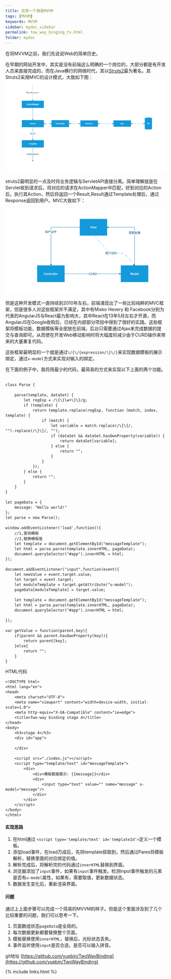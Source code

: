 ```yaml
---
title: 实现一个简易MVVM
tags: [MVVM]
keywords: MVVM
sidebar: mydoc_sidebar
permalink: tow_way_binging_ts.html
folder: mydoc
---
```

在将MVVM之前，我们先说说Web的简单历史。

在早期的网站开发中，其实是没有前端这么明确的一个岗位的，大部分都是有开发人员来直接完成的，而在Java横行的网络时代，其以[Struts2](https://struts.apache.org/)最为著名，其Struts2采用MVC的设计模式，大致如下图：
![URL TO DOM](./images/struts2.png "URL TO DOM")  


struts2最明显的一点及时将业务逻辑与ServletAPI直接分离。简单理解就是在Servlet收到请求后，将对应的请求在ActionMapper中匹配，好到对应的Action后，执行其Action，然后将返回一个Result,Result通过Template处理后，通过Response返回到用户。MVC大致如下：  

![URL TO DOM](./images/mvc.png "URL TO DOM") 


但是这种开发模式一直持续到2010年左右，前端涌现出了一些比较纯粹的MVC框架，但是很多人对这些框架并不满足，其中有Misko Hevery 和 Facebook分别为代表的AngularJS与React最为影响大，其中React在13年5月左右才开源，而AngularJS在Google收购后，已经在内部部分项目中得到了很好的实践。这些框架将模板功能，数据模板等全部放在前端，后台只需要通过Ajax来完成数据的提交与查询即可。从而使在开发Web移动影响时将大幅度的减少由于CURD操作来带来的大量重复代码。

这些框架最明显的一个就是通过`\/{\/{expression/\}\/}`来实现数据模板的展示绑定，通过`x-model`方式来实现对输入的绑定。

在下面的例子中，我将用最少的代码，最简易的方式来实现以下上面的两个功能。

```

class Parse {

    parse(template, dataSet) {
        let regExp = /\{\{\w+\}\}/g;
        if (template) {
            return template.replace(regExp, function (match, index, template) {
                if (match) {
                    let variable = match.replace(/\{\{/, "").replace(/\}\}/, "");
                    if (dataSet && dataSet.hasOwnProperty(variable)) {
                        return dataSet[variable];
                    } else {
                        return "";
                    }
                }
            });
        } else {
            return "";
        }
    }
}

let pageData = {
    message: "Hello world!"
};
let parse = new Parse();

window.addEventListener('load',function(){
    //1,查找模板
    //2,替换模板值
    let template = document.getElementById("messageTemplate");
    let html = parse.parse(template.innerHTML, pageData);
    document.querySelector("#app").innerHTML = html;
});

document.addEventListener("input",function(event){
    let newValue = event.target.value;
    let target = event.target;
    let moduleTemplate = target.getAttribute("u-model");
    pageData[moduleTemplate] = target.value;

    let template = document.getElementById("messageTemplate");
    let html = parse.parse(template.innerHTML, pageData);
    document.querySelector("#app").innerHTML = html;
    
});

var getValue = function(parent,key){
    if(parent && parent.hasOwnProperty(key)){
        return parent[key];
    }else{
        return "";
    }
}
```

HTML代码
```
<!DOCTYPE html>
<html lang="en">
<head>
    <meta charset="UTF-8">
    <meta name="viewport" content="width=device-width, initial-scale=1.0">
    <meta http-equiv="X-UA-Compatible" content="ie=edge">
    <title>Two-way binding stage 4</title>
</head>
<body>
    <h3>stage 4</h3>
    <div id="app">
        
    </div>

    <script src="./index.js"></script>
    <script type="template/text" id="messageTemplate">
        <div>
            <div>模板数据展示: {{message}}</div>
            <div>
                <input type="text" value="" name="message" u-model="message"/>
            </div>
        </div>
    </script>
</body>
</html>
```
#### 实现思路
1. 在html通过 `<script type='template/text' id='templateId'>`定义一个模板。
2. 添加load事件，在load万成后，先将template获取到，然后通过Pares将模板解析，替换里面的对应绑定的值。
3. 解析完成后，将解析完的代码通过`innerHTML`替换到界面。
4. 浏览器添加了`input`事件，如果有`input`事件触发。检测input事件触发的元素是否有`u-model`属性，如果有，需要取值，更新数据状态。
5. 数据发生变化后，重新渲染界面。

#### 问题 
  通过上上面步骤可以完成一个简易的MVVM的样子。但是这个里面涉及到了几个比较重要的问题，我们可以思考一下。
1. 页面数组状态`pageData`是全局的。
2. 每次数据更新都要替换整个页面。
3. 模板替换使用`innerHTML`，替换后，光标状态丢失。
4. 事件监听使用`input`是否合适，是否可以输入拼音。

git地址 [https://github.com/yuebin/TwoWayBinding](https://github.com/yuebin/TwoWayBinding)

{% include links.html %}